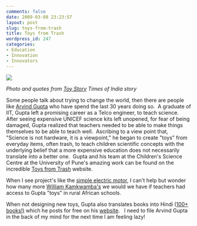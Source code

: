 ```yaml
---
comments: false
date: 2009-03-08 23:23:57
layout: post
slug: toys-from-trash
title: Toys from Trash
wordpress_id: 247
categories:
- Education
- Innovation
- Innovators
---
```


[![](http://buildafrica.org/wp-content/uploads/2009/03/arvindgupta-575x394.jpg)](http:/wp-content/uploads/2009/03/arvindgupta.jpg)

_Photo and quotes from [Toy Story](http://vidyaonline.org/arvindgupta/toimirrorfeb09.pdf) Times of India story_

Some people talk about trying to change the world, then there are people like [Arvind Gupta](http://www.arvindguptatoys.com) who have spend the last 30 years doing so.  A graduate of IIT, Gupta left a promising career as a Telco engineer, to teach science.  After seeing expensive UNICEF science kits left unopened, for fear of being damaged, Gupta realized that teachers needed to be able to make things themselves to be able to teach well.  Ascribing to a view point that, "Science is not hardware, it is a viewpoint," he began to create "toys" from everyday items, often trash, to teach children scientific concepts with the underlying belief that a more expensive education does not necessarily translate into a better one.  Gupta and his team at the Children's Science Centre at the University of Pune's amazing work can be found on the incredible [Toys from Trash](http://www.arvindguptatoys.com/toys.html) website.

When I see project's like the [simple electric motor](http://www.arvindguptatoys.com/toys/electricmotor.html), I can't help but wonder how many more [William Kamkwamba](http://www.ted.com/index.php/speakers/william_kamkwamba.html)['s](http://www.ted.com/index.php/speakers/william_kamkwamba.html) we would we have if teachers had access to Gupta "toys" in rural African schools.

When not designing new toys, Gupta also translates books into Hindi ([100+ books!)](http://www.arvindguptatoys.com/) which he posts for free on his [website](http://www.arvindguptatoys.com/).   I need to file Arvind Gupta in the back of my mind for the next time I am feeling lazy!

